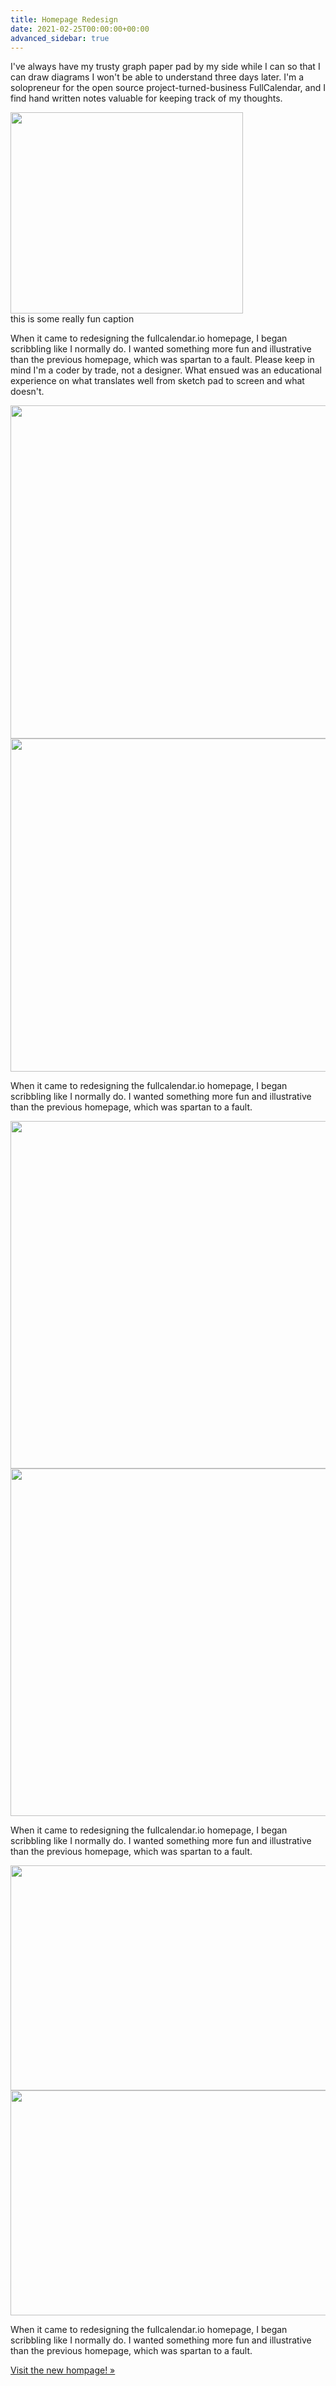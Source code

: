 ```yaml
---
title: Homepage Redesign
date: 2021-02-25T00:00:00+00:00
advanced_sidebar: true
---
```


I've always have my trusty graph paper pad by my side while I can so that I can draw diagrams I won't be able to understand three days later. I'm a solopreneur for the open source project-turned-business FullCalendar, and I find hand written notes valuable for keeping track of my thoughts.

<div class='split-image'>
  <div><img src='{{ site.baseurl }}/assets/images/homepage-redesign-post/random-sketch.jpg' class='bordered-image' width='372' height='322'></div>
  <div class='image-caption'>this is some really fun caption</div>
</div>

When it came to redesigning the fullcalendar.io homepage, I began scribbling like I normally do. I wanted something more fun and illustrative than the previous homepage, which was spartan to a fault. Please keep in mind I'm a coder by trade, not a designer. What ensued was an educational experience on what translates well from sketch pad to screen and what doesn't.

<div class='bleedout'>
  <div class='split-image'>
    <div><img src='{{ site.baseurl }}/assets/images/homepage-redesign-post/part1-sketch.jpg' class='bordered-image' width='530' height='533'></div>
    <div><img src='{{ site.baseurl }}/assets/images/homepage-redesign-post/part1-screenshot.png' class='bordered-image' width='530' height='533'></div>
  </div>
</div>

When it came to redesigning the fullcalendar.io homepage, I began scribbling like I normally do. I wanted something more fun and illustrative than the previous homepage, which was spartan to a fault.

<div class='bleedout'>
  <div class='split-image'>
    <div><img src='{{ site.baseurl }}/assets/images/homepage-redesign-post/part2-sketch.jpg' class='bordered-image' width='530' height='556'></div>
    <div><img src='{{ site.baseurl }}/assets/images/homepage-redesign-post/part2-screenshot.png' class='bordered-image' width='530' height='556'></div>
  </div>
</div>

When it came to redesigning the fullcalendar.io homepage, I began scribbling like I normally do. I wanted something more fun and illustrative than the previous homepage, which was spartan to a fault.

<div class='bleedout'>
  <div class='split-image'>
    <div><img src='{{ site.baseurl }}/assets/images/homepage-redesign-post/part3-sketch.jpg' class='bordered-image' width='530' height='360'></div>
    <div><img src='{{ site.baseurl }}/assets/images/homepage-redesign-post/part3-screenshot.png' class='bordered-image' width='530' height='360'></div>
  </div>
</div>

When it came to redesigning the fullcalendar.io homepage, I began scribbling like I normally do. I wanted something more fun and illustrative than the previous homepage, which was spartan to a fault.

<a href='{{ site.baseurl }}/' class='button button--filled button--blue'>
  Visit the new hompage! &raquo;
</a>
